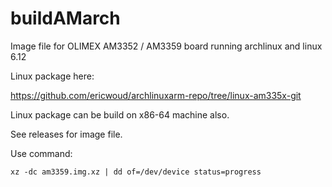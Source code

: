 # buildAMarch

Image file for OLIMEX AM3352 / AM3359 board running archlinux and linux 6.12

Linux package here:

https://github.com/ericwoud/archlinuxarm-repo/tree/linux-am335x-git

Linux package can be build on x86-64 machine also.

See releases for image file.

Use command:
```
xz -dc am3359.img.xz | dd of=/dev/device status=progress
```
